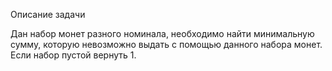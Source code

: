 Описание задачи

Дан набор монет разного номинала, необходимо найти минимальную сумму, которую невозможно выдать с помощью данного набора монет.
Если набор пустой вернуть 1.